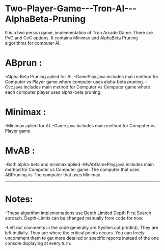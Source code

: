 # Two-Player-Game---Tron-AI---AlphaBeta-Pruning

It is a two person game, implementation of Tron Arcade Game. There are PvC and CvC options. It contains Minimax and AlphaBeta Pruning algorithms for computer AI. 

# ABprun : 
  -Alpha Beta Pruning aplied for AI. 
  -GamePlay.java includes main method for Computer vs Player game where computer uses alpha-beta pruning.
  -Cvc.java includes main method for Computer vs Computer game where each computer player uses alpha-beta pruning.

# Minimax :
  -Minimax aplied for AI.
  -Game.java includes main method for Computer vs Player game

# MvAB :
  -Both alpha-beta and minimax aplied
  -MvAbGamePlay.java includes main method for Computer vs Computer game. The computer that uses ABPruning vs The computer that uses
    Minimax.
  
___________________________________________________________________________________________________________________________________  


# Notes:
  
  -These algorithm implementations use Depth Limited Depth First Search aproach. Depth-Limits can be changed manually from code for now.
  
  -Left out comments in the code generally are System.out.println(). They are left intilially. They are where the critical points occurs. You can freely uncomment them to get more detailed or specific reports instead of the one console displaying at every turn.
